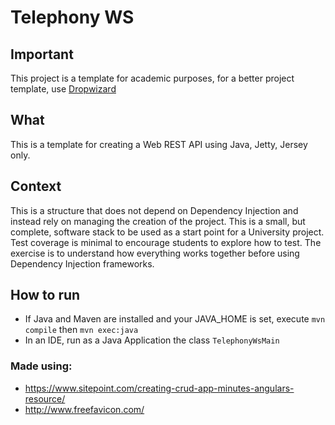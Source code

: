 # Telephony WS

## Important
This project is a template for academic purposes, for a better project template, use [Dropwizard](https://www.dropwizard.io/)

## What
This is a template for creating a Web REST API using Java, Jetty, Jersey only.

## Context
This is a structure that does not depend on Dependency Injection and instead rely on managing the creation of the 
project. This is a small, but complete, software stack to be used as a start point for a University project. Test 
coverage is minimal to encourage students to explore how to test. The exercise is to understand how everything works
 together before using Dependency Injection frameworks.

## How to run
* If Java and Maven are installed and your JAVA_HOME is set, execute `mvn compile` then `mvn exec:java`
* In an IDE, run as a Java Application the class `TelephonyWsMain`

### Made using:
* https://www.sitepoint.com/creating-crud-app-minutes-angulars-resource/
* http://www.freefavicon.com/

